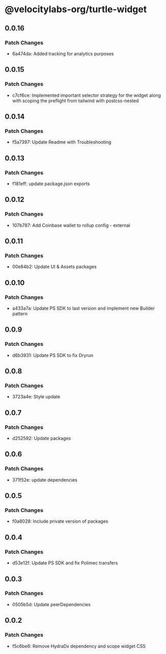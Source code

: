 # @velocitylabs-org/turtle-widget

## 0.0.16

### Patch Changes

- 6a474da: Added tracking for analytics purposes

## 0.0.15

### Patch Changes

- c7cf6ce: Implemented important selector strategy for the widget along with scoping the preflight from tailwind with postcss-nested

## 0.0.14

### Patch Changes

- f5a7397: Update Readme with Troubleshooting

## 0.0.13

### Patch Changes

- f181eff: update package.json exports

## 0.0.12

### Patch Changes

- 107b787: Add Coinbase wallet to rollup config - external

## 0.0.11

### Patch Changes

- 00e84b2: Update UI & Assets packages

## 0.0.10

### Patch Changes

- a433a7a: Update PS SDK to last version and implement new Builder pattern

## 0.0.9

### Patch Changes

- d6b3931: Update PS SDK to fix Dryrun

## 0.0.8

### Patch Changes

- 3723a4e: Style update

## 0.0.7

### Patch Changes

- d252592: Update packages

## 0.0.6

### Patch Changes

- 371f52e: update dependencies

## 0.0.5

### Patch Changes

- f0a8028: Include private version of packages

## 0.0.4

### Patch Changes

- d53e12f: Update PS SDK and fix Polimec transfers

## 0.0.3

### Patch Changes

- 0505b5d: Update peerDependencies

## 0.0.2

### Patch Changes

- f5c6be6: Remove HydraDx dependency and scope widget CSS
